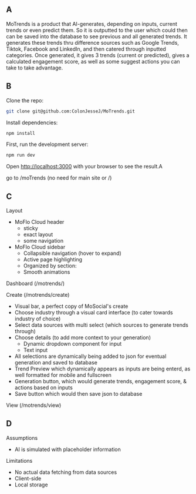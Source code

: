 ## A

MoTrends is a product that AI-generates, depending on inputs, current trends or even predict them. So it is outputted to the user which could then can be saved into the database to see previous and all generated trends. It generates these trends thru difference sources such as Google Trends, Tiktok, Facebook and LinkedIn, and then catered through inputted categories. Once generated, it gives 3 trends (current or predicted), gives a calculated engagement score, as well as some suggest actions you can take to take advantage.

## B

Clone the repo:

```bash
git clone git@github.com:ColonJesseJ/MoTrends.git
```

Install dependencies:

```bash
npm install
```

First, run the development server:

```bash
npm run dev
```

Open [http://localhost:3000](http://localhost:3000) with your browser to see the result.A

go to /moTrends (no need for main site or /)

## C

Layout
- MoFlo Cloud header
    - sticky
    - exact layout
    - some navigation
- MoFlo Cloud sidebar
    - Collapsible navigation (hover to expand)
    - Active page highlighting
    - Organized by section:
    - Smooth animations


Dashboard (/motrends/)


Create (/motrends/create)
- Visual bar, a perfect copy of MoSocial's create
- Choose industry through a visual card interface (to cater towards industry of choice)
- Select data sources with multi select (which sources to generate trends through)
- Choose details (to add more context to your generation)
    - Dynamic dropdown component for input
    - Text input
- All selections are dynamically being added to json for eventual generation and saved to database
- Trend Preview which dynamically appears as inputs are being enterd, as well formatted for mobile and fullscreen
- Generation button, which would generate trends, engagement score, & actions based on inputs
- Save button which would then save json to database


View (/motrends/view)


## D

Assumptions
- AI is simulated with placeholder information

Limitations
- No actual data fetching from data sources
- Client-side
- Local storage
